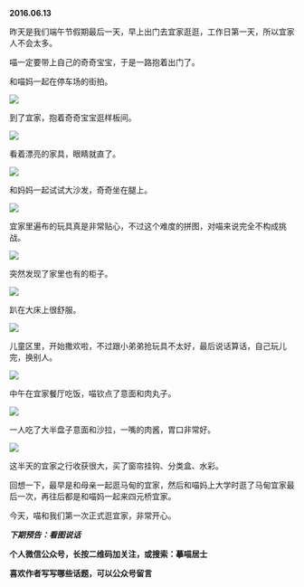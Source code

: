 
          
            
**2016.06.13**

昨天是我们端午节假期最后一天，早上出门去宜家逛逛，工作日第一天，所以宜家人不会太多。

喵一定要带上自己的奇奇宝宝，于是一路抱着出门了。

和喵妈一起在停车场的街拍。




![](//upload-images.jianshu.io/upload_images/51001-26be3b446b87f884.jpg)




到了宜家，抱着奇奇宝宝逛样板间。




![](//upload-images.jianshu.io/upload_images/51001-3666bfcc65b35595.jpg)




看着漂亮的家具，眼睛就直了。




![](//upload-images.jianshu.io/upload_images/51001-2a168d69c3137cd7.jpg)




和妈妈一起试试大沙发，奇奇坐在腿上。




![](//upload-images.jianshu.io/upload_images/51001-21e65532bb368e8b.jpg)




宜家里遍布的玩具真是非常贴心，不过这个难度的拼图，对喵来说完全不构成挑战。




![](//upload-images.jianshu.io/upload_images/51001-f2f3f6729989a8dd.jpg)




突然发现了家里也有的柜子。




![](//upload-images.jianshu.io/upload_images/51001-3a88c8a882555f4a.jpg)




趴在大床上很舒服。




![](//upload-images.jianshu.io/upload_images/51001-91f83534d1b28872.jpg)




儿童区里，开始撒欢啦，不过跟小弟弟抢玩具不太好，最后说话算话，自己玩儿完，换别人。




![](//upload-images.jianshu.io/upload_images/51001-e97c0c11aec6b0e5.jpg)




中午在宜家餐厅吃饭，喵钦点了意面和肉丸子。




![](//upload-images.jianshu.io/upload_images/51001-c4b7dfe7220e8782.jpg)




一人吃了大半盘子意面和沙拉，一嘴的肉酱，胃口非常好。




![](//upload-images.jianshu.io/upload_images/51001-a36af3e15f29208f.jpg)




这半天的宜家之行收获很大，买了窗帘挂钩、分类盒、水彩。

回想一下，最早是和母亲一起逛马甸的宜家，然后和喵妈上大学时逛了马甸宜家最后一次，再往后都是和喵妈一起来四元桥宜家。

今天，喵和我们第一次正式逛宜家，非常开心。


***下期预告：看图说话***


**个人微信公众号，长按二维码加关注，或搜索：摹喵居士**

**喜欢作者写写哪些话题，可以公众号留言**




          
        